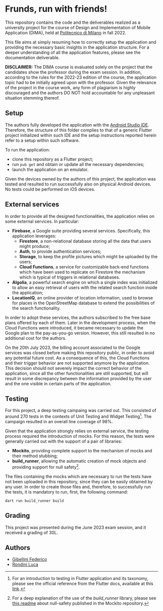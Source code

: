 # Frunds, run with friends!

This repository contains the code and the deliverables realized as a university project for the course of Design and Implementation of Mobile Application (DIMA), held at [Politecnico di Milano](https://polimi.it) in fall 2022.

This file aims at simply resuming how to correctly setup the application and providing the necessary basic insights in the application structure. For a deeper understanding of all the application features, please see the documentation deliverable.

**DISCLAIMER:** The DIMA course is evaluated solely on the project that the candidates show the professor during the exam session. In addition, according to the rules for the 2022-23 edition of the course, the application topic had to be initially agreed upon with the professor. Given the relevance of the project in the course work, any form of plagiarism is highly discouraged and the authors DO NOT hold accountable for any unpleasant situation stemming thereof.

## Setup
The authors fully developed the application with the [Android Studio IDE](https://developer.android.com/studio). Therefore, the structure of this folder complies to that of a generic Flutter project initialized within such IDE and the setup instructions reported herein refer to a setup within such software.

To run the application:
- clone this repository as a Flutter project;
- run `pub get` and obtain or update all the necessary dependencies;
- launch the application on an emulator.

Given the devices owned by the authors of this project, the application was tested and resulted to run successfully also on physical Android devices. No tests could be performed on iOS devices.

## External services
In order to provide all the designed functionalities, the application relies on some external services. In particular:
- **Firebase**, a Google suite providing several services. Specifically, this application leverages:
  - **Firestore**, a non-relational database storing all the data that users might produce;
  - **Auth**, to provide authentication services;
  - **Storage**, to keep the profile pictures which might be uploaded by the users;
  - **Cloud Functions**, a service for customizable back-end functions which have been used to replicate on Firestore the mechanism which is typical of triggers in relational databases.
- **Algolia**, a powerful search engine on which a single index was initialized to allow an easy retrieval of users with the related search function inside the application;
- **LocationIQ**, an online provider of location information, used to browse for places in the OpenStreetMap database to extend the possibilities of the search functionality.

In order to adopt these services, the authors subscribed to the free base plans offered by each of them. Later in the development process, when the Cloud Functions were introduced, it became necessary to update the Google plan to the pay-as-you-go version. However, this still resulted in no additional cost for the authors. 

On the 20th July 2023, the billing account associated to the Google services was closed before making this repository public, in order to avoid any potential future cost. As a consequence of this, the Cloud Functions and their trigger behavior are not supported anymore by the application. This decision should not severely impact the correct behavior of the application, since all the other functionalities are still supported, but will result in some discrepancy between the information provided by the user and the one visible in certain parts of the application.

## Testing

For this project, a deep testing campaing was carried out. This consisted of around 270 tests in the contexts of Unit Testing and Widget Testing[^testing]. The campaign resulted in an overall line coverage of 98%.

Given that the application strongly relies on external service, the testing process required the introduction of mocks. For this reason, the tests were generally carried out with the support of a pair of libraries:
- **Mockito**, providing complete support to the mechanism of mocks and their method stubbing;
- **build_runner**, allowing the automatic creation of mock objects and providing support for null safety[^nullsafety].

The files containing the mocks which are necessary to run the tests have not been uploaded in this repository, since they can be easily obtained by any user. In order to create those files and, therefore, to successfully run the tests, it is mandatory to run, first, the following command:

`dart run build_runner build`

## Grading

This project was presented during the June 2023 exam session, and it received a grading of 30L.

## Authors
- [Gibellini Federico](https://github.com/gblfrc)
- [Rondini Luca](https://github.com/LucaRondini)

[^testing]: For an introduction to testing in Flutter application and its taxonomy, please see the official reference from the Flutter docs, available at this [link](https://docs.flutter.dev/testing). 
[^nullsafety]: For a deep explanation of the use of the *build_runner* library, please see [this readme](https://github.com/dart-lang/mockito/blob/master/NULL_SAFETY_README.md) about null-safety published in the Mockito repository.
